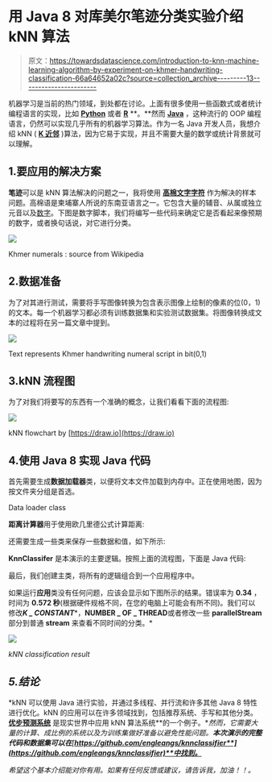 # 用 Java 8 对库美尔笔迹分类实验介绍 kNN 算法

> 原文：<https://towardsdatascience.com/introduction-to-knn-machine-learning-algorithm-by-experiment-on-khmer-handwriting-classification-66a64652a02c?source=collection_archive---------13----------------------->

机器学习是当前的热门领域，到处都在讨论。上面有很多使用一些函数式或者统计编程语言的实现，比如 [**Python**](https://www.python.org/) 或者 [**R**](https://www.r-project.org/) **。**然而 [**Java**](https://www.java.com) ，这种流行的 OOP 编程语言，仍然可以实现几乎所有的机器学习算法。作为一名 Java 开发人员，我想介绍 kNN ( [**K 近邻**](https://en.wikipedia.org/wiki/K-nearest_neighbors_algorithm) )算法，因为它易于实现，并且不需要大量的数学或统计背景就可以理解。

## 1.要应用的解决方案

**笔迹**可以是 kNN 算法解决的问题之一，我将使用 [**高棉文字字符**](https://en.wikipedia.org/wiki/Khmer_script) 作为解决的样本问题。高棉语是柬埔寨人所说的东南亚语言之一。它包含大量的辅音、从属或独立元音以及[数字](https://en.wikipedia.org/wiki/Khmer_numerals)。下图是数字脚本，我们将编写一些代码来确定它是否看起来像预期的数字，或者换句话说，对它进行分类。

![](img/313f7b0c4aa58185f616d115aab9975a.png)

Khmer numerals : source from Wikipedia

## 2.数据准备

为了对其进行测试，需要将手写图像转换为包含表示图像上绘制的像素的位(0，1)的文本。每一个机器学习都必须有训练数据集和实验测试数据集。将图像转换成文本的过程将在另一篇文章中提到。

![](img/17089cccad7b6e789e10cbb3a54d3acf.png)

Text represents Khmer handwriting numeral script in bit(0,1)

## 3.kNN 流程图

为了对我们将要写的东西有一个准确的概念，让我们看看下面的流程图:

![](img/47567badc6fefca4760a7cd6a55aefce.png)

kNN flowchart by [https://draw.io](https://draw.io)

## 4.使用 Java 8 实现 Java 代码

首先需要生成**数据加载器**类，以便将文本文件加载到内存中。正在使用地图，因为按文件夹分组是首选。

Data loader class

**距离计算器**用于使用欧几里德公式计算距离:

还需要生成一些类来保存一些数据和值，如下所示:

**KnnClassifer** 是本演示的主要逻辑。按照上面的流程图，下面是 Java 代码:

最后，我们创建主类，将所有的逻辑组合到一个应用程序中。

如果运行**应用**类没有任何问题，应该会显示如下图所示的结果。错误率为 **0.34** ，时间为 **0.572 秒**(根据硬件规格不同，在您的电脑上可能会有所不同)。我们可以修改***K _ CONSTANT****，****NUMBER _ OF _ THREAD****或者修改一些 **parallelStream** 部分到普通 **stream** 来查看不同时间的分类。*

*![](img/edf78b4ed75d859ee6b2ab398ec5928c.png)*

*kNN classification result*

## *5.结论*

*kNN 可以使用 Java 进行实验，并通过多线程、并行流和许多其他 Java 8 特性进行优化。kNN 的应用可以在许多领域找到，包括推荐系统、手写和其他分类。 [**优步预测系统**](https://eng.uber.com/elk/) 是现实世界中应用 kNN 算法系统**的一个例子。**然而，它需要大量的计算、成比例的系统以及为训练集做好准备以避免性能问题。**本次演示的完整代码和数据集可以在**[**https://github.com/engleangs/knnclassifier**](https://github.com/engleangs/knnclassifier)**中找到。***

*希望这个基本介绍能对你有用。如果有任何反馈或建议，请告诉我，加油！！。*